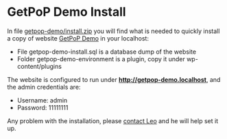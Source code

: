 # GetPoP Demo Install

In file [getpop-demo/install.zip](https://github.com/leoloso/PoP/tree/master/install/getpop-demo/install.zip) you will find what is needed to quickly install a copy of website [GetPoP Demo](https://demo.getpop.org) in your localhost:

- File getpop-demo-install.sql is a database dump of the website
- Folder getpop-demo-environment is a plugin, copy it under wp-content/plugins

The website is configured to run under **http://getpop-demo.localhost**, and the admin credentials are:

- Username: admin
- Password: 11111111

Any problem with the installation, please [contact Leo](mailto:leo@getpop.org) and he will help set it up.